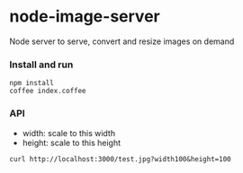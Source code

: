 node-image-server
=================

Node server to serve, convert and resize images on demand

### Install and run

```
npm install
coffee index.coffee
```

### API

  - width: scale to this width
  - height: scale to this height

```
curl http://localhost:3000/test.jpg?width100&height=100
```
